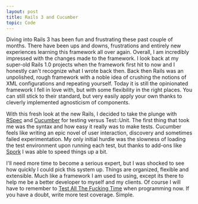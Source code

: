 ```yaml
---
layout: post
title: Rails 3 and Cucumber
topic: Code
---
```


Diving into Rails 3 has been fun and frustrating these past couple of months. There have been ups and downs, frustrations and entirely new experiences learning this framework all over again. Overall, I am incredibly impressed with the changes made to the framework.  I look back at my super-old Rails 1.0 projects when the framework first hit to now and I honestly can't recognize what I wrote back then. Back then Rails was an unpolished, rough framework with a noble idea of crushing the notions of XML configurations and repeating yourself.  Today it is still the opinionated framework I fell in love with, but with some flexibility in the right places.  You can still stick to their standard, but very easily apply your own thanks to cleverly implemented agnosticism of components.

With this fresh look at the new Rails, I decided to take the plunge with [RSpec](http://rspec.info/) and [Cucumber](http://cukes.info/) for testing versus Test::Unit. The first thing that took me was the syntax and how easy it really was to make tests. Cucumber feels like writing an epic novel of user interaction, discovery and sometimes failed experimentation.  My only initial hurdle was the slowness of loading the test environment upon running each test, but thanks to add-ons like [Spork](https://github.com/sporkrb/spork) I was able to speed things up a bit.

I'll need more time to become a serious expert, but I was shocked to see how quickly I could pick this system up. Things are organized, flexible and extensible.  Much like a framework I am used to using, except its there to help me be a better developer to myself and my clients. Of course I will have to remember to [Test All The Fucking Time](https://www.youtube.com/watch?v=LfmAzLAKKoc) when programming now. If you have a doubt, write more test coverage. Simple.
